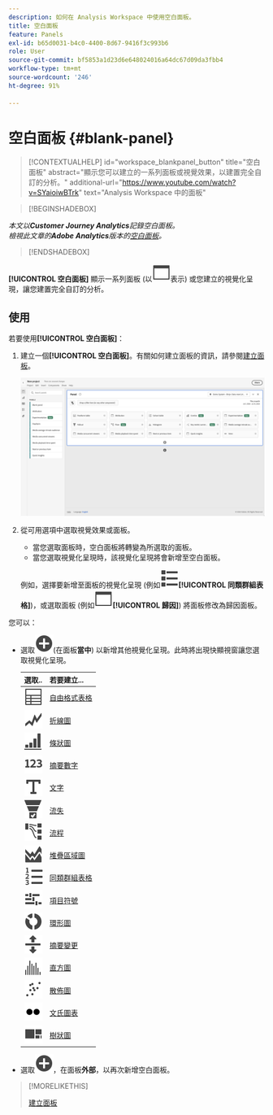 ```yaml
---
description: 如何在 Analysis Workspace 中使用空白面板。
title: 空白面板
feature: Panels
exl-id: b65d0031-b4c0-4400-8d67-9416f3c993b6
role: User
source-git-commit: bf5853a1d23d6e648024016a64dc67d09da3fbb4
workflow-type: tm+mt
source-wordcount: '246'
ht-degree: 91%

---
```


# 空白面板 {#blank-panel}

<!-- markdownlint-disable MD034 -->

>[!CONTEXTUALHELP]
>id="workspace_blankpanel_button"
>title="空白面板"
>abstract="顯示您可以建立的一系列面板或視覺效果，以建置完全自訂的分析。"
>additional-url="https://www.youtube.com/watch?v=SYaioiwBTrk" text="Analysis Workspace 中的面板"

<!-- markdownlint-enable MD034 -->


>[!BEGINSHADEBOX]

*本文以&#x200B;**Customer Journey Analytics**記錄空白面板。<br/>檢視此文章的&#x200B;**Adobe Analytics**版本的[空白面板](https://experienceleague.adobe.com/en/docs/analytics/analyze/analysis-workspace/panels/blank-panel)。*

>[!ENDSHADEBOX]


**[!UICONTROL 空白面板]** 顯示一系列面板 (以![WebPage](/help/assets/icons/WebPage.svg)表示) 或您建立的視覺化呈現，讓您建置完全自訂的分析。

## 使用

若要使用&#x200B;**[!UICONTROL 空白面板]**：

1. 建立一個&#x200B;**[!UICONTROL 空白面板]**。有關如何建立面板的資訊，請參閱[建立面板](panels.md#create-a-panel)。

   ![Create a panel](assets/create-panel.png)



1. 從可用選項中選取視覺效果或面板。


   * 當您選取面板時，空白面板將轉變為所選取的面板。
   * 當您選取視覺化呈現時，該視覺化呈現將會新增至空白面板。

   例如，選擇要新增至面板的視覺化呈現 (例如![ViewList](/help/assets/icons/ViewList.svg)**[!UICONTROL 同類群組表格]**)，或選取面板 (例如![WebPage](/help/assets/icons/WebPage.svg)**[!UICONTROL 歸因]**) 將面板修改為歸因面板。



您可以：

* 選取![AddCircle](/help/assets/icons/AddCircle.svg)(在面板&#x200B;**當中**) 以新增其他視覺化呈現。此時將出現快顯視窗讓您選取視覺化呈現。

  | 選取.. | 若要建立... |
  |---|---|
  | ![Table](/help/assets/icons/Table.svg) | [自由格式表格](/help/analysis-workspace/visualizations/freeform-table/freeform-table.md) |
  | ![Line](/help/assets/icons/GraphTrend.svg) | [折線圖](/help/analysis-workspace/visualizations/line.md) |
  | ![GraphBarVertical](/help/assets/icons/GraphBarVertical.svg) | [條狀圖](/help/analysis-workspace/visualizations/bar.md) |
  | ![123](/help/assets/icons/123.svg) | [摘要數字](/help/analysis-workspace/visualizations/summary-number-change.md) |
  | ![Text](/help/assets/icons/Text.svg) | [文字](/help/analysis-workspace/visualizations/text.md) |
  | ![ConversionFunnel](/help/assets/icons/ConversionFunnel.svg) | [流失](/help/analysis-workspace/visualizations/fallout/fallout-flow.md) |
  | ![Workflow](/help/assets/icons/GraphPathing.svg) | [流程](/help/analysis-workspace/visualizations/c-flow/flow.md) |
  | ![GraphAreaStacked](/help/assets/icons/GraphAreaStacked.svg) | [堆疊區域圖](/help/analysis-workspace/visualizations/area.md) |
  | ![TextNumbered](/help/assets/icons/TextNumbered.svg) | [同類群組表格](/help/analysis-workspace/visualizations/cohort-table/t-cohort.md) |
  | ![GraphBullet](/help/assets/icons/GraphBullet.svg) | [項目符號](/help/analysis-workspace/visualizations/bullet-graph.md) |
  | ![GraphDonut](/help/assets/icons/GraphDonut.svg) | [環形圖](/help/analysis-workspace/visualizations/donut.md) |
  | ![MoveUpDown](/help/assets/icons/MoveUpDown.svg) | [摘要變更](/help/analysis-workspace/visualizations/summary-number-change.md) |
  | ![Histogram](/help/assets/icons/Histogram.svg) | [直方圖](/help/analysis-workspace/visualizations/histogram.md) |
  | ![GraphScatter](/help/assets/icons/GraphScatter.svg) | [散佈圖](/help/analysis-workspace/visualizations/scatterplot.md) |
  | ![Type](/help/assets/icons/TwoDots.svg) | [文氏圖表](/help/analysis-workspace/visualizations/venn.md) |
  | ![GraphTree](/help/assets/icons/GraphTree.svg) | [樹狀圖](/help/analysis-workspace/visualizations/treemap.md) |

* 選取![AddCircle](/help/assets/icons/AddCircle.svg)，在面板&#x200B;**外部**，以再次新增空白面板。


>[!MORELIKETHIS]
>
>[建立面板](/help/analysis-workspace/c-panels/panels.md#create-a-panel)
>
